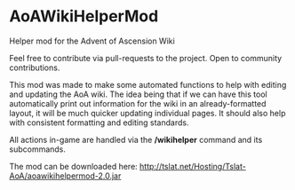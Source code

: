 # AoAWikiHelperMod
Helper mod for the Advent of Ascension Wiki

Feel free to contribute via pull-requests to the project. Open to community contributions.


This mod was made to make some automated functions to help with editing and updating the AoA wiki.
The idea being that if we can have this tool automatically print out information for the wiki in an already-formatted layout, it will be much quicker updating individual pages.
It should also help with consistent formatting and editing standards.

All actions in-game are handled via the **/wikihelper** command and its subcommands.

The mod can be downloaded here: http://tslat.net/Hosting/Tslat-AoA/aoawikihelpermod-2.0.jar